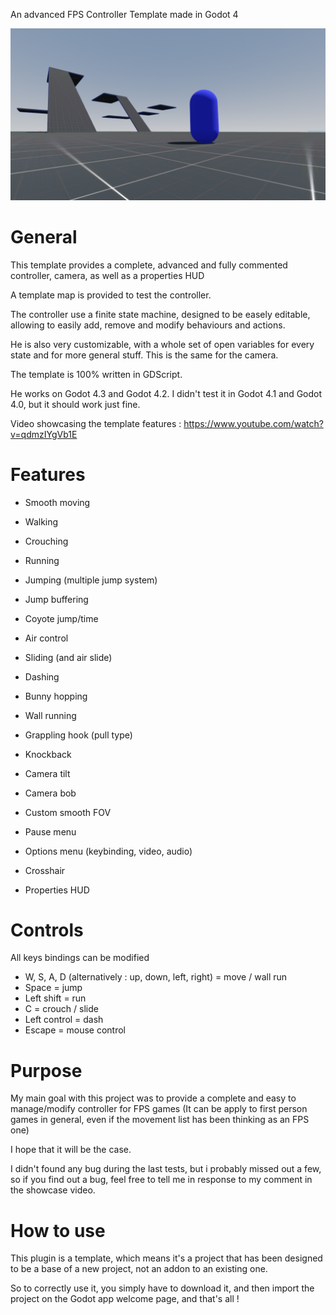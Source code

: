 
An advanced FPS Controller Template made in Godot 4


![Template logo](Arts/TemplateImages/Logo.png)


# **General**


This template provides a complete, advanced and fully commented controller, camera, as well as a properties HUD

A template map is provided to test the controller.

The controller use a finite state machine, designed to be easely editable, allowing to easily add, remove and modify behaviours and actions.

He is also very customizable, with a whole set of open variables for every state and for more general stuff. This is the same for the camera.

The template is 100% written in GDScript.

He works on Godot 4.3 and Godot 4.2.
I didn't test it in Godot 4.1 and Godot 4.0, but it should work just fine.

Video showcasing the template features : https://www.youtube.com/watch?v=qdmzIYgVb1E


# **Features**

 - Smooth moving
 - Walking
 - Crouching
 - Running
 - Jumping (multiple jump system)
 - Jump buffering
 - Coyote jump/time
 - Air control
 - Sliding (and air slide)
 - Dashing
 - Bunny hopping
 - Wall running
 - Grappling hook (pull type)
 - Knockback

 - Camera tilt
 - Camera bob
 - Custom smooth FOV

 - Pause menu
 - Options menu (keybinding, video, audio)
 - Crosshair
 - Properties HUD


# **Controls**


All keys bindings can be modified

- W, S, A, D (alternatively : up, down, left, right) = move / wall run
- Space = jump
- Left shift = run
- C = crouch / slide
- Left control = dash
- Escape = mouse control

  
# **Purpose**


My main goal with this project was to provide a complete and easy to manage/modify controller for FPS games (It can be apply to first person games in general, even if the movement list has been thinking as an FPS one)

I hope that it will be the case.

I didn't found any bug during the last tests, but i probably missed out a few, so if you find out a bug, feel free to tell me in response to my comment in the showcase video.


# **How to use**


This plugin is a template, which means it's a project that has been designed to be a base of a new project, not an addon to an existing one.

So to correctly use it, you simply have to download it, and then import the project on the Godot app welcome page, and that's all !
 
 
